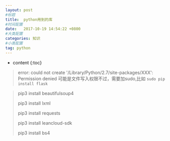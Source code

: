 ```yaml
---
layout: post
#标题
title:  python用到的库
#时间配置
date:   2017-10-19 14:54:22 +0800
#大类配置
categories: 知识
#小类配置
tag: python
---
```


* content
{:toc}

> error: could not create '/Library/Python/2.7/site-packages/XXX': Permission denied
> 可能是文件写入权限不过，需要加sudo,比如 `sudo pip install flask`

> pip3 install beautifulsoup4
> 
> pip3 install lxml
> 
> pip3 install requests
> 
> pip3 install leancloud-sdk
> 
> pip3 install bs4
